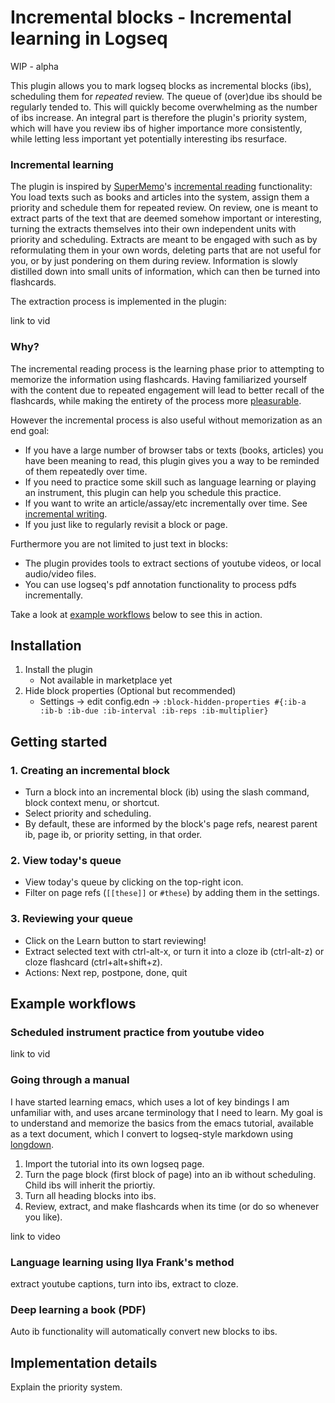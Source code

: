 # Incremental blocks - Incremental learning in Logseq

WIP - alpha

This plugin allows you to mark logseq blocks as incremental blocks (ibs), scheduling them for _repeated_ review.
The queue of (over)due ibs should be regularly tended to.
This will quickly become overwhelming as the number of ibs increase.
An integral part is therefore the plugin's priority system, which will have you review ibs of higher importance more consistently, while letting less important yet potentially interesting ibs resurface.

### Incremental learning

The plugin is inspired by [SuperMemo](https://supermemo.store/products/supermemo-19-for-windows)'s [incremental reading](https://supermemo.guru/wiki/Incremental_reading) functionality:
You load texts such as books and articles into the system, assign them a priority and schedule them for repeated review.
On review, one is meant to extract parts of the text that are deemed somehow important or interesting, turning the extracts themselves into their own independent units with priority and scheduling.
Extracts are meant to be engaged with such as by reformulating them in your own words, deleting parts that are not useful for you, or by just pondering on them during review.
Information is slowly distilled down into small units of information, which can then be turned into flashcards.

The extraction process is implemented in the plugin:

link to vid

### Why?

The incremental reading process is the learning phase prior to attempting to memorize the information using flashcards.
Having familiarized yourself with the content due to repeated engagement will lead to better recall of the flashcards, while making the entirety of the process more [pleasurable](https://supermemo.guru/wiki/Pleasure_of_learning).

However the incremental process is also useful without memorization as an end goal:

- If you have a large number of browser tabs or texts (books, articles) you have been meaning to read, this plugin gives you a way to be reminded of them repeatedly over time.
- If you need to practice some skill such as language learning or playing an instrument, this plugin can help you schedule this practice.
- If you want to write an article/assay/etc incrementally over time. See [incremental writing](https://supermemo.guru/wiki/Incremental_writing).
- If you just like to regularly revisit a block or page.

Furthermore you are not limited to just text in blocks:

- The plugin provides tools to extract sections of youtube videos, or local audio/video files.
- You can use logseq's pdf annotation functionality to process pdfs incrementally.

Take a look at [example workflows](##example-workflows) below to see this in action.

## Installation
1. Install the plugin
    - Not available in marketplace yet
3. Hide block properties (Optional but recommended)
    - Settings -> edit config.edn -> `:block-hidden-properties #{:ib-a :ib-b :ib-due :ib-interval :ib-reps :ib-multiplier}`

## Getting started

### 1. Creating an incremental block

- Turn a block into an incremental block (ib) using the slash command, block context menu, or shortcut.
- Select priority and scheduling.
- By default, these are informed by the block's page refs, nearest parent ib, page ib, or priority setting, in that order.

### 2. View today's queue

- View today's queue by clicking on the top-right icon.
- Filter on page refs (`[[these]]` or `#these`) by adding them in the settings.

### 3. Reviewing your queue

- Click on the Learn button to start reviewing!
- Extract selected text with ctrl-alt-x, or turn it into a cloze ib (ctrl-alt-z) or cloze flashcard (ctrl+alt+shift+z).
- Actions: Next rep, postpone, done, quit

## Example workflows

### Scheduled instrument practice from youtube video

link to vid

### Going through a manual

I have started learning emacs, which uses a lot of key bindings I am unfamiliar with, and uses arcane terminology that I need to learn.
My goal is to understand and memorize the basics from the emacs tutorial, available as a text document, which I convert to logseq-style markdown using [longdown](https://github.com/dundalek/longdown).

1. Import the tutorial into its own logseq page.
2. Turn the page block (first block of page) into an ib without scheduling. Child ibs will inherit the priortiy.
3. Turn all heading blocks into ibs.
4. Review, extract, and make flashcards when its time (or do so whenever you like).

link to video

### Language learning using Ilya Frank's method

extract youtube captions, turn into ibs, extract to cloze.

### Deep learning a book (PDF)

Auto ib functionality will automatically convert new blocks to ibs.

## Implementation details

Explain the priority system.
